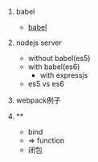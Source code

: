 1. babel
	* [babel](https://babeljs.io/)

2. nodejs server
	* without babel(es5)
	* with babel(es6)
		* with expressjs
	* es5 vs es6

3. webpack例子

4. **
	* bind
	* => function
	* 闭包


